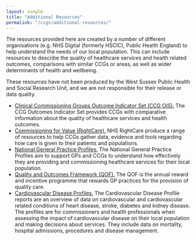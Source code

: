 ```yaml
---
layout: single
title: "Additional Resources"
permalink: "/ccgs/additional-resources/"
---
```


The resources provided here are created by a number of different organisations (e.g. NHS Digital (formerly HSCIC), Public Health England) to help understand the needs of our local population. This can include resources to describe the quality of healthcare services and health related outcomes, comparisons with similar CCGs or areas, as well as wider determinants of health and wellbeing.

These resources have not been produced by the West Sussex Public Health and Social Research Unit, and we are not responsible for their release or data quality.

- [Clinical Commissioning Groups Outcome Indicator Set (CCG OIS).](/ccgs/additional-resources/clinical-commissioning-group-outcome-indicator-set-ccg-ois/) The CCG Outcomes Indicator Set provides CCGs with comparative information about the quality of healthcare services and health outcomes.
- [Commissioning for Value (RightCare).](http://jsna.westsussex.gov.uk/area-profiles/clinical-commissioning-groups/additional-resources/rightcare-commissioning-for-value-cfv/) NHS RightCare produce a range of resources to help CCGs gather data, evidence and tools regarding how care is given to their patients and populations.
- [National General Practice Profiles.](http://jsna.westsussex.gov.uk/area-profiles/clinical-commissioning-groups/additional-resources/national-general-practice-profiles/) The National General Practice Profiles aim to support GPs and CCGs to understand how effectively they are providing and commissioning healthcare services for their local population.
- [Quality and Outcomes Framework (QOF).](http://jsna.westsussex.gov.uk/area-profiles/clinical-commissioning-groups/additional-resources/quality-outcomes-framework-201516/) The QOF is the annual reward and incentive programme that rewards GP practices for the provision of quality care.
- [Cardiovascular Disease Profiles.](http://jsna.westsussex.gov.uk/area-profiles/clinical-commissioning-groups/additional-resources/CVDProfiles/) The Cardiovascular Disease Profile reports are an overview of data on cardiovascular and cardiovascular related conditions of heart disease, stroke, diabetes and kidney disease. The profiles are for commissioners and health professionals when assessing the impact of cardiovascular disease on their local population and making decisions about services. They include data on mortality, hospital admissions, procedures and disease management.